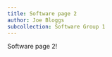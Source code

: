 ```yaml
---
title: Software page 2
author: Joe Bloggs
subcollection: Software Group 1
---
```


Software page 2!
